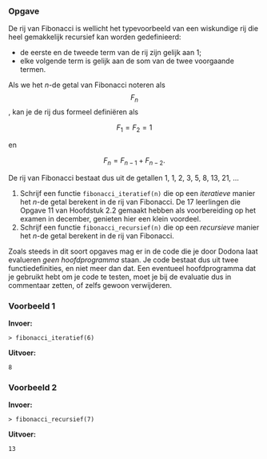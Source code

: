 ### Opgave

De rij van Fibonacci is wellicht het typevoorbeeld van een wiskundige rij die heel gemakkelijk recursief kan worden gedefinieerd:

* de eerste en de tweede term van de rij zijn gelijk aan 1;
* elke volgende term is gelijk aan de som van de twee voorgaande termen.

Als we het $n$-de getal van Fibonacci noteren als $$F_n$$, kan je de rij dus formeel definiëren als

$$F_1 = F_2 = 1$$

en 

$$F_n = F_{n-1} + F_{n-2}.$$

De rij van Fibonacci bestaat dus uit de getallen 1, 1, 2, 3, 5, 8, 13, 21, ...

1. Schrijf een functie `fibonacci_iteratief(n)` die op een *iteratieve* manier het $n$-de getal berekent in de rij van Fibonacci. De 17 leerlingen die Opgave 11 van Hoofdstuk 2.2 gemaakt hebben als voorbereiding op het examen in december, genieten hier een klein voordeel.
2. Schrijf een functie `fibonacci_recursief(n)` die op een *recursieve* manier het $n$-de getal berekent in de rij van Fibonacci.

Zoals steeds in dit soort opgaves mag er in de code die je door Dodona laat evalueren *geen hoofdprogramma* staan. Je code bestaat dus uit twee functiedefinities, en niet meer dan dat. Een eventueel hoofdprogramma dat je gebruikt hebt om je code te testen, moet je bij de evaluatie dus in commentaar zetten, of zelfs gewoon verwijderen.
 
### Voorbeeld 1

**Invoer:**

    > fibonacci_iteratief(6)

**Uitvoer:**

    8

### Voorbeeld 2

**Invoer:**

    > fibonacci_recursief(7)

**Uitvoer:**

    13